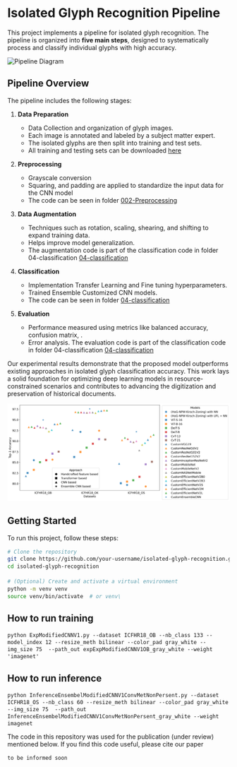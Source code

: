 # Isolated Glyph Recognition Pipeline



This project implements a pipeline for isolated glyph recognition. The pipeline is organized into **five main steps**, designed to systematically process and classify individual glyphs with high accuracy.

![Pipeline Diagram](imgs/Pipeline.png)

## Pipeline Overview

The pipeline includes the following stages:

1. **Data Preparation**  
   - Data Collection and organization of glyph images.
   - Each image  is annotated and labeled by a subject matter expert.
   - The isolated glyphs are then split into training and test sets.
   - All training and testing sets can be downloaded [here](http://amadi.univ-lr.fr/ICFHR2018_Contest/index.php/download-1234-all)

2. **Preprocessing**  
   - Grayscale conversion 
   - Squaring, and padding are applied to standardize the input data for the CNN model
   - The code can be seen in folder [002-Preprocessing](./002-Preprocessing)


3. **Data Augmentation**  
   - Techniques such as rotation, scaling, shearing, and shifting to expand training data.
   - Helps improve model generalization.
   - The augmentation code is part of the classification code in folder 04-classification [04-classification](./04-classification)

4. **Classification**  
   - Implementation Transfer Learning and Fine tuning hyperparameters.
   - Trained Ensemble Customized CNN models.
   - The code can be seen in folder [04-classification](./04-classification)

5. **Evaluation**  
   - Performance measured using metrics like balanced accuracy, confusion matrix, .
   - Error analysis.
   The evaluation code is part of the classification code in folder 04-classification [04-classification](./04-classification)

Our experimental results demonstrate that the proposed model outperforms existing approaches in isolated glyph classification accuracy. This work lays a solid foundation for optimizing deep learning models in resource-constrained scenarios and contributes to advancing the digitization and preservation of historical documents.

![benchmark](imgs/sota1.png)

## Getting Started

To run this project, follow these steps:

```bash
# Clone the repository
git clone https://github.com/your-username/isolated-glyph-recognition.git
cd isolated-glyph-recognition

# (Optional) Create and activate a virtual environment
python -m venv venv
source venv/bin/activate  # or venv\
```



## How to run training
```
python ExpModifiedCNNV1.py --dataset ICFHR18_OB --nb_class 133 --model_index 12 --resize_meth bilinear --color_pad gray_white --img_size 75  --path_out expExpModifiedCNNV1OB_gray_white --weight 'imagenet'
```

## How to run inference
```
python InferenceEnsembelModifiedCNNV1ConvMetNonPersent.py --dataset ICFHR18_OS --nb_class 60 --resize_meth bilinear --color_pad gray_white --img_size 75  --path_out InferenceEnsembelModifiedCNNV1ConvMetNonPersent_gray_white --weight imagenet
```

The code in this repository was used for the publication  (under review) mentioned below. If you find this code useful, please cite our paper

```
to be informed soon
```
